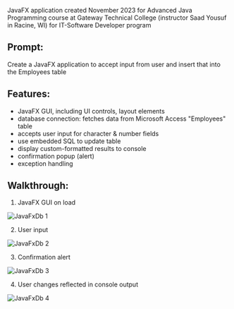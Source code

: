 JavaFX application created November 2023 
for Advanced Java Programming course
at Gateway Technical College (instructor Saad Yousuf in Racine, WI)
for IT-Software Developer program

## Prompt:
Create a JavaFX application to accept input from user and insert that into the Employees table

## Features:
* JavaFX GUI, including UI controls, layout elements
* database connection: fetches data from Microsoft Access "Employees" table
* accepts user input for character & number fields
* use embedded SQL to update table
* display custom-formatted results to console
* confirmation popup (alert)
* exception handling 

## Walkthrough:
1. JavaFX GUI on load
   
![JavaFxDb 1](https://github.com/Hobbs-Alex/AdvJava_DatabaseUpdate_Fall23/assets/126530756/70435b36-a1de-4430-8239-b73810e5f2d9)

2. User input
   
![JavaFxDb 2](https://github.com/Hobbs-Alex/AdvJava_DatabaseUpdate_Fall23/assets/126530756/fc535374-0286-44ba-8404-662d48c93062)

3. Confirmation alert
   
![JavaFxDb 3](https://github.com/Hobbs-Alex/AdvJava_DatabaseUpdate_Fall23/assets/126530756/4cdca58d-5042-41ce-91be-fac6bb8dfcdb)

4. User changes reflected in console output
   
![JavaFxDb 4](https://github.com/Hobbs-Alex/AdvJava_DatabaseUpdate_Fall23/assets/126530756/1825ea12-549e-4ad3-9788-f96e4af4416f)
